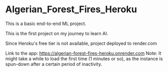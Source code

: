 # Algerian_Forest_Fires_Heroku

This is a basic end-to-end ML project.

This is the first project on my journey to learn AI.

Since Heroku's free tier is not available, project deployed to render.com

Link to the app: https://algerian-forest-fires-heroku.onrender.com
Note: It might take a while to load the first time (1 minutes or so), as the instance is spun-down after a certain period of inactivity.